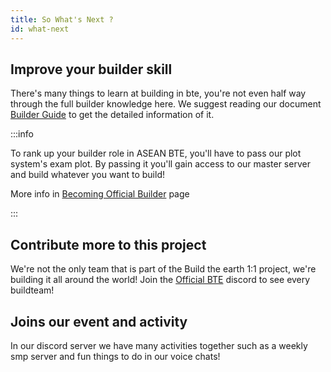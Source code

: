 ```yaml
---
title: So What's Next ?
id: what-next
---
```

## Improve your builder skill
There's many things to learn at building in bte, you're not even half way through the full builder knowledge here.
We suggest reading our document [Builder Guide](../../../guide/builder-guide) to get the detailed information of it.

:::info

To rank up your builder role in ASEAN BTE, you'll have to pass our plot system's exam plot.
By passing it you'll gain access to our master server and build whatever you want to build!

More info in [Becoming Official Builder](../../become-official) page

:::

## Contribute more to this project
We're not the only team that is part of the Build the earth 1:1 project, we're building it all around the world!
Join the [Official BTE](https://discord.gg/buildtheearth) discord to see every buildteam!


## Joins our event and activity 
In our discord server we have many activities together such as a weekly smp server and fun things to do in our voice chats!